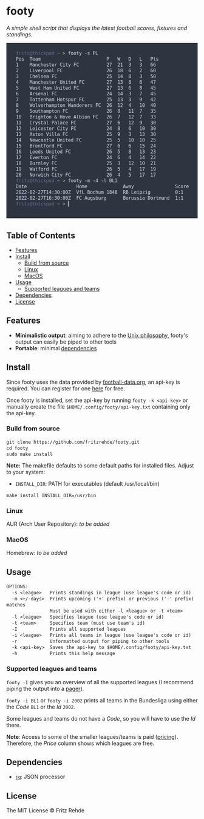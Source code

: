 # footy

<i>A simple shell script that displays the latest football scores, fixtures and standings.</i>

<img src="https://raw.githubusercontent.com/fritzrehde/i/master/footy/footy-preview.png" width=600>

## Table of Contents

- [Features](#features)
- [Install](#install)
	- [Build from source](#build-from-source)
	- [Linux](#linux)
	- [MacOS](#macos)
- [Usage](#usage)
	- [Supported leagues and teams](#supported-leagues-and-teams)
- [Dependencies](#dependencies)
- [License](#license)

## Features

- **Minimalistic output**: aiming to adhere to the [Unix philosophy](https://en.wikipedia.org/wiki/Unix_philosophy), footy's output can easily be piped to other tools
- **Portable**: minimal [dependencies](#dependencies)

## Install

Since footy uses the data provided by [football-data.org](https://www.football-data.org/), an api-key is required.
You can register for one [here](https://www.football-data.org/client/register) for free.

Once footy is installed, set the api-key by running `footy -k <api-key>` or manually create the file `$HOME/.config/footy/api-key.txt` containing only the api-key.  

### Build from source
```shell
git clone https://github.com/fritzrehde/footy.git
cd footy
sudo make install
```

**Note:** The makefile defaults to some default paths for installed files. Adjust to your system:

- `INSTALL_DIR`: PATH for executables (default /usr/local/bin)

```shell
make install INSTALL_DIR=/usr/bin
```

### Linux
AUR (Arch User Repository): *to be added*

### MacOS
Homebrew: *to be added*


## Usage
```text
OPTIONS:
  -s <league>   Prints standings in league (use league's code or id)
  -m <+/-days>  Prints upcoming ('+' prefix) or previous ('-' prefix) matches 
                Must be used with either -l <league> or -t <team>
  -l <league>   Specifies league (use league's code or id)
  -t <team>     Specifies team (must use team's id)
  -I            Prints all supported leagues
  -i <league>   Prints all teams in league (use league's code or id)
  -r            Unformatted output for piping to other tools
  -k <api-key>  Saves the api-key to $HOME/.config/footy/api-key.txt
  -h            Prints this help message
```

### Supported leagues and teams
`footy -I` gives you an overview of all the supported leagues (I recommend piping the output into a [pager](https://man7.org/linux/man-pages/man1/less.1.html)).

`footy -i BL1` or `footy -i 2002` prints all teams in the Bundesliga using either the *Code* `BL1` or the *Id* `2002`.

Some leagues and teams do not have a *Code*, so you will have to use the *Id* there.

**Note**: Access to some of the smaller leagues/teams is paid ([pricing](https://www.football-data.org/coverage)). Therefore, the *Price* column shows which leagues are free.

## Dependencies

- [`jq`](https://stedolan.github.io/jq/): JSON processor

## License

The MIT License © Fritz Rehde
